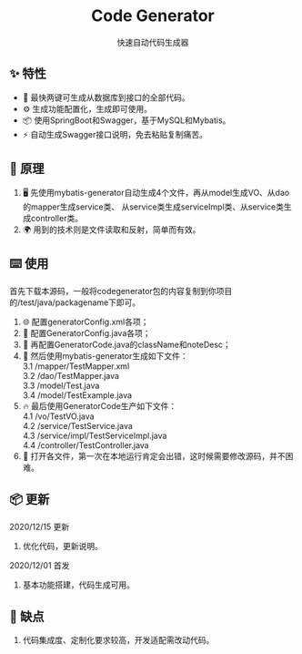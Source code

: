 <h1 align="center">Code Generator</h1>
<div align="center">
快速自动代码生成器
</div>

## ✨ 特性
- 🌈 最快两键可生成从数据库到接口的全部代码。
- ⚙️ 生成功能配置化，生成即可使用。
- 📦 使用SpringBoot和Swagger，基于MySQL和Mybatis。
- ⚡ 自动生成Swagger接口说明，免去粘贴复制痛苦。

## 🔨 原理
1. 🖥 先使用mybatis-generator自动生成4个文件，再从model生成VO、从dao的mapper生成service类、
  从service类生成serviceImpl类、从service类生成controller类。
2. 🌍 用到的技术则是文件读取和反射，简单而有效。

## ⌨️ 使用
首先下载本源码，一般将codegenerator包的内容复制到你项目的/test/java/packagename下即可。
1. 🌐 配置generatorConfig.xml各项；
2. 🤝 配置GeneratorConfig.java各项；
3. 🐞 再配置GeneratorCode.java的className和noteDesc；
4. 📖 然后使用mybatis-generator生成如下文件：<br/>
  3.1 /mapper/TestMapper.xml <br/>
  3.2 /dao/TestMapper.java <br/>
  3.3 /model/Test.java <br/>
  3.4 /model/TestExample.java <br/>
5. 🔥 最后使用GeneratorCode生产如下文件： <br/>
  4.1 /vo/TestVO.java <br/>
  4.2 /service/TestService.java <br/>
  4.3 /service/impl/TestServiceImpl.java <br/>
  4.4 /controller/TestController.java <br/>
6. 🌟 打开各文件，第一次在本地运行肯定会出错，这时候需要修改源码，并不困难。
  
## 📦 更新
2020/12/15 更新
   1. 优化代码，更新说明。

2020/12/01 首发
   1. 基本功能搭建，代码生成可用。

## 🌈 缺点
1. 代码集成度、定制化要求较高，开发适配需改动代码。
